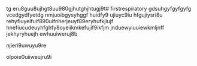  tg eru8guu8ujhgt8uu980gjhutghjhtugj9t# firstrespiratory
 gdsuhgyfgyfgyfg
 vcedgydfyetdg
 nmjuoibgysyhggf huidfy9 ujiuyc9iu hfgujiysri8u rehyfiuyeifuif890uifnherjeuyf89eryhufkjiujf hnefiucudeuyhfghfy8oyeiikmkefujif9ikfjm 
 jnduewyiuuiewkmljnff jekhyryhuejh ewhuuiweruj8b 



 njieri9uwuyu9re

 olpoie0uiiweujru9i
